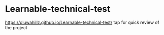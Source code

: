 # Learnable-technical-test


https://oluwahillz.github.io/Learnable-technical-test/ tap for quick review of the project
